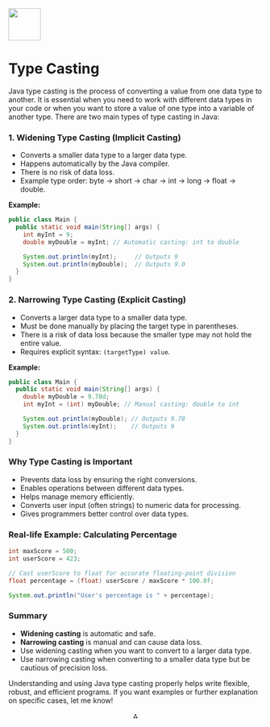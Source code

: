 <img src="https://r2cdn.perplexity.ai/pplx-full-logo-primary-dark%402x.png" style="height:64px;margin-right:32px"/>

# Type Casting
Java type casting is the process of converting a value from one data type to another. It is essential when you need to work with different data types in your code or when you want to store a value of one type into a variable of another type. There are two main types of type casting in Java:

### 1. Widening Type Casting (Implicit Casting)

- Converts a smaller data type to a larger data type.
- Happens automatically by the Java compiler.
- There is no risk of data loss.
- Example type order: byte → short → char → int → long → float → double.

**Example:**

```java
public class Main {
  public static void main(String[] args) {
    int myInt = 9;
    double myDouble = myInt; // Automatic casting: int to double

    System.out.println(myInt);     // Outputs 9
    System.out.println(myDouble);  // Outputs 9.0
  }
}
```


### 2. Narrowing Type Casting (Explicit Casting)

- Converts a larger data type to a smaller data type.
- Must be done manually by placing the target type in parentheses.
- There is a risk of data loss because the smaller type may not hold the entire value.
- Requires explicit syntax: `(targetType) value`.

**Example:**

```java
public class Main {
  public static void main(String[] args) {
    double myDouble = 9.78d;
    int myInt = (int) myDouble; // Manual casting: double to int

    System.out.println(myDouble); // Outputs 9.78
    System.out.println(myInt);    // Outputs 9
  }
}
```


### Why Type Casting is Important

- Prevents data loss by ensuring the right conversions.
- Enables operations between different data types.
- Helps manage memory efficiently.
- Converts user input (often strings) to numeric data for processing.
- Gives programmers better control over data types.


### Real-life Example: Calculating Percentage

```java
int maxScore = 500;
int userScore = 423;

// Cast userScore to float for accurate floating-point division
float percentage = (float) userScore / maxScore * 100.0f;

System.out.println("User's percentage is " + percentage);
```


### Summary

- **Widening casting** is automatic and safe.
- **Narrowing casting** is manual and can cause data loss.
- Use widening casting when you want to convert to a larger data type.
- Use narrowing casting when converting to a smaller data type but be cautious of precision loss.

Understanding and using Java type casting properly helps write flexible, robust, and efficient programs. If you want examples or further explanation on specific cases, let me know!

<div style="text-align: center">⁂</div>

[^1]: https://www.simplilearn.com/tutorials/java-tutorial/type-casting-in-java

[^2]: https://www.programiz.com/java-programming/typecasting

[^3]: https://www.w3schools.com/java/java_type_casting.asp

[^4]: https://www.geeksforgeeks.org/java/typecasting-in-java/

[^5]: https://www.geekster.in/articles/type-casting-java/

[^6]: https://herovired.com/learning-hub/topics/type-casting-in-java/

[^7]: https://prepbytes.com/blog/type-casting-in-java/

[^8]: https://www.tutorialspoint.com/java/java_type_casting.htm

[^9]: https://www.youtube.com/watch?v=H0LNjF9PSeM

[^10]: https://www.scaler.com/topics/java/type-casting-in-java/

